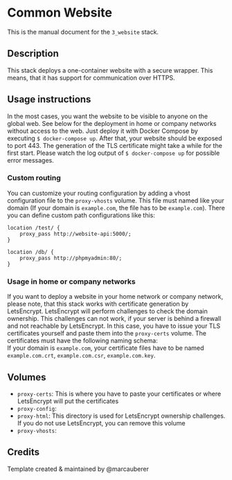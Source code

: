 # Common Website
This is the manual document for the `3_website` stack.

## Description
This stack deploys a one-container website with a secure wrapper. This means, that it has support for communication over HTTPS.

## Usage instructions
In the most cases, you want the website to be visible to anyone on the global web. See below for the deployment in home or company networks without access to the web.
Just deploy it with Docker Compose by executing `$ docker-compose up`. After that, your website should be exposed to port 443. The generation of the TLS certificate might take a while for the first start. Please watch the log output of `$ docker-compose up` for possible error messages.

### Custom routing
You can customize your routing configuration by adding a vhost configuration file to the `proxy-vhosts` volume. This file must named like your domain (If your domain is `example.com`, the file has to be `example.com`). There you can define custom path configurations like this:

```
location /test/ {
    proxy_pass http://website-api:5000/;
}

location /db/ {
    proxy_pass http://phpmyadmin:80/;
}
```

### Usage in home or company networks
If you want to deploy a website in your home network or company network, please note, that this stack works with certificate generation by LetsEncrypt. LetsEncrypt will perform challenges to check the domain ownership. This challenges can not work, if your server is behind a firewall and not reachable by LetsEncrypt. In this case, you have to issue your TLS certificates yourself and paste them into the `proxy-certs` volume. The certificates must have the following naming schema: <br>
If your domain is `example.com`, your certificate files have to be named `example.com.crt`, `example.com.csr`, `example.com.key`.

## Volumes
-   `proxy-certs`: This is where you have to paste your certificates or where LetsEncrypt will put the certificates
-   `proxy-config`: 
-   `proxy-html`: This directory is used for LetsEncrypt ownership challenges. If you do not use LetsEncrypt, you can remove this volume
-   `proxy-vhosts`: 

## Credits
Template created & maintained by @marcauberer